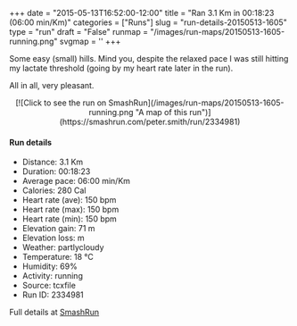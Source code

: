 +++
date = "2015-05-13T16:52:00-12:00"
title = "Ran 3.1 Km in 00:18:23 (06:00 min/Km)"
categories = ["Runs"]
slug = "run-details-20150513-1605"
type = "run"
draft = "False"
runmap = "/images/run-maps/20150513-1605-running.png"
svgmap = '<polyline points="90 45, 90 41, 93 36, 73 39, 57 50, 53 57, 57 57, 46 52, 26 69, 24 72, 5 56, 0 55, 0 53, 8 47, 31 28, 45 48, 55 54, 92 60, 100 42">'
+++

Some easy (small) hills. Mind you, despite the relaxed pace I was still hitting my lactate threshold (going by my heart rate later in the run). 

All in all, very pleasant. 



<!--more-->

<center>
[![Click to see the run on SmashRun](/images/run-maps/20150513-1605-running.png "A map of this run")](https://smashrun.com/peter.smith/run/2334981)
</center>

#### Run details

* Distance: 3.1 Km
* Duration: 00:18:23
* Average pace: 06:00 min/Km
* Calories: 280 Cal
* Heart rate (ave): 150 bpm
* Heart rate (max): 150 bpm
* Heart rate (min): 150 bpm
* Elevation gain: 71 m
* Elevation loss:  m
* Weather: partlycloudy
* Temperature: 18 &deg;C
* Humidity: 69%
* Activity: running
* Source: tcxfile
* Run ID: 2334981

Full details at [SmashRun](https://smashrun.com/peter.smith/run/2334981)